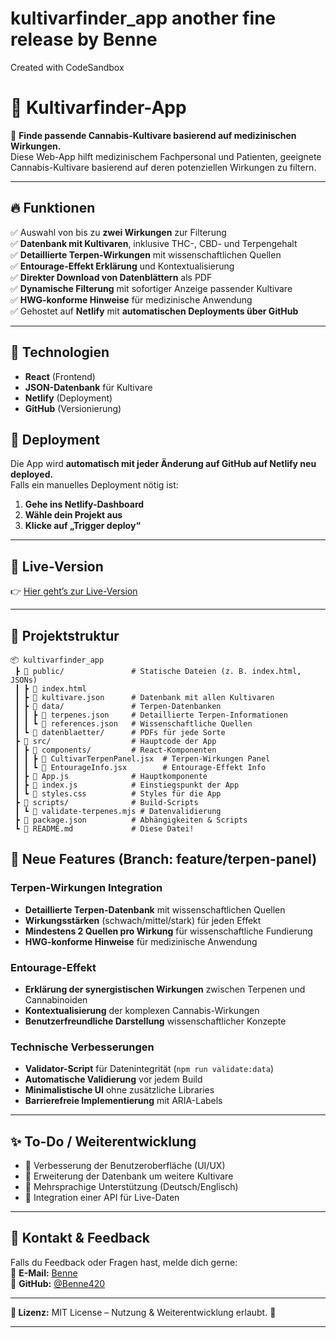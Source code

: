 # kultivarfinder_app another fine release by Benne

Created with CodeSandbox

# 🌿 Kultivarfinder-App

🚀 **Finde passende Cannabis-Kultivare basierend auf medizinischen Wirkungen.**  
Diese Web-App hilft medizinischem Fachpersonal und Patienten, geeignete Cannabis-Kultivare basierend auf deren potenziellen Wirkungen zu filtern.

---

## 🔥 **Funktionen**

✅ Auswahl von bis zu **zwei Wirkungen** zur Filterung  
✅ **Datenbank mit Kultivaren**, inklusive THC-, CBD- und Terpengehalt  
✅ **Detaillierte Terpen-Wirkungen** mit wissenschaftlichen Quellen  
✅ **Entourage-Effekt Erklärung** und Kontextualisierung  
✅ **Direkter Download von Datenblättern** als PDF  
✅ **Dynamische Filterung** mit sofortiger Anzeige passender Kultivare  
✅ **HWG-konforme Hinweise** für medizinische Anwendung  
✅ Gehostet auf **Netlify** mit **automatischen Deployments über GitHub**

---

## 🎯 **Technologien**

- **React** (Frontend)
- **JSON-Datenbank** für Kultivare
- **Netlify** (Deployment)
- **GitHub** (Versionierung)

## 🚀 **Deployment**

Die App wird **automatisch mit jeder Änderung auf GitHub auf Netlify neu deployed.**  
Falls ein manuelles Deployment nötig ist:

1. **Gehe ins Netlify-Dashboard**
2. **Wähle dein Projekt aus**
3. **Klicke auf „Trigger deploy“**

---

## 🔗 **Live-Version**

👉 [Hier geht’s zur Live-Version](https://420kultivarfinder.netlify.app/)

---

## 📂 **Projektstruktur**

```plaintext
📦 kultivarfinder_app
 ┣ 📂 public/               # Statische Dateien (z. B. index.html, JSONs)
 ┃ ┣ 📜 index.html
 ┃ ┣ 📜 kultivare.json      # Datenbank mit allen Kultivaren
 ┃ ┣ 📂 data/               # Terpen-Datenbanken
 ┃ ┃ ┣ 📜 terpenes.json     # Detaillierte Terpen-Informationen
 ┃ ┃ ┗ 📜 references.json   # Wissenschaftliche Quellen
 ┃ ┗ 📂 datenblaetter/      # PDFs für jede Sorte
 ┣ 📂 src/                  # Hauptcode der App
 ┃ ┣ 📂 components/         # React-Komponenten
 ┃ ┃ ┣ 📜 CultivarTerpenPanel.jsx  # Terpen-Wirkungen Panel
 ┃ ┃ ┗ 📜 EntourageInfo.jsx        # Entourage-Effekt Info
 ┃ ┣ 📜 App.js              # Hauptkomponente
 ┃ ┣ 📜 index.js            # Einstiegspunkt der App
 ┃ ┗ 📜 styles.css          # Styles für die App
 ┣ 📂 scripts/              # Build-Scripts
 ┃ ┗ 📜 validate-terpenes.mjs # Datenvalidierung
 ┣ 📜 package.json          # Abhängigkeiten & Scripts
 ┗ 📜 README.md             # Diese Datei!
```

## 🔬 **Neue Features (Branch: feature/terpen-panel)**

### Terpen-Wirkungen Integration
- **Detaillierte Terpen-Datenbank** mit wissenschaftlichen Quellen
- **Wirkungsstärken** (schwach/mittel/stark) für jeden Effekt
- **Mindestens 2 Quellen pro Wirkung** für wissenschaftliche Fundierung
- **HWG-konforme Hinweise** für medizinische Anwendung

### Entourage-Effekt
- **Erklärung der synergistischen Wirkungen** zwischen Terpenen und Cannabinoiden
- **Kontextualisierung** der komplexen Cannabis-Wirkungen
- **Benutzerfreundliche Darstellung** wissenschaftlicher Konzepte

### Technische Verbesserungen
- **Validator-Script** für Datenintegrität (`npm run validate:data`)
- **Automatische Validierung** vor jedem Build
- **Minimalistische UI** ohne zusätzliche Libraries
- **Barrierefreie Implementierung** mit ARIA-Labels

---

## ✨ **To-Do / Weiterentwicklung**

- 🔹 Verbesserung der Benutzeroberfläche (UI/UX)
- 🔹 Erweiterung der Datenbank um weitere Kultivare
- 🔹 Mehrsprachige Unterstützung (Deutsch/Englisch)
- 🔹 Integration einer API für Live-Daten

---

## 📩 **Kontakt & Feedback**

Falls du Feedback oder Fragen hast, melde dich gerne:  
📧 **E-Mail:** [Benne](mailto:benedikt.blazeowsky@420pharma.eu)  
🐙 **GitHub:** [@Benne420](https://github.com/Benne420)

---

**🔗 Lizenz:** MIT License – Nutzung & Weiterentwicklung erlaubt. 🎉

---
